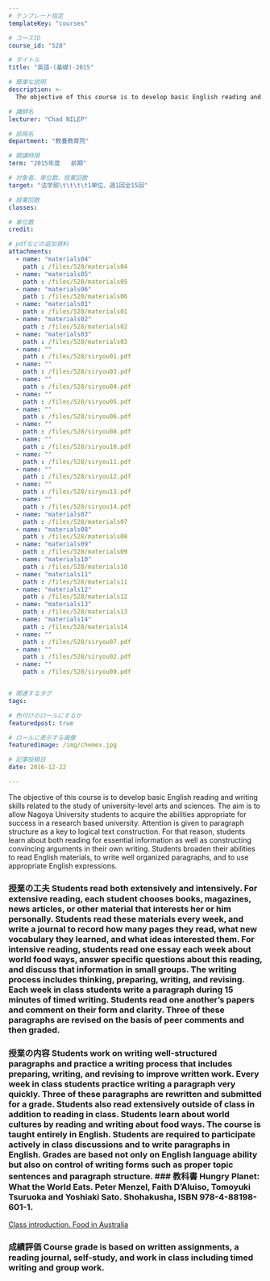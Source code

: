 ```yaml
---
# テンプレート指定
templateKey: "courses"

# コースID
course_id: "528"

# タイトル
title: "英語-(基礎)-2015"

# 簡単な説明
description: >-
  The objective of this course is to develop basic English reading and writing skills related to the s...

# 講師名
lecturer: "Chad NILEP"

# 部局名
department: "教養教育院"

# 開講時限
term: "2015年度	前期"

# 対象者、単位数、授業回数
target: "法学部\t\t\t\t1単位、週1回全15回"

# 授業回数
classes: 

# 単位数
credit: 

# pdfなどの追加資料
attachments: 
  - name: "materials04" 
    path : /files/528/materials04
  - name: "materials05" 
    path : /files/528/materials05
  - name: "materials06" 
    path : /files/528/materials06
  - name: "materials01" 
    path : /files/528/materials01
  - name: "materials02" 
    path : /files/528/materials02
  - name: "materials03" 
    path : /files/528/materials03
  - name: "" 
    path : /files/528/siryou01.pdf
  - name: "" 
    path : /files/528/siryou03.pdf
  - name: "" 
    path : /files/528/siryou04.pdf
  - name: "" 
    path : /files/528/siryou05.pdf
  - name: "" 
    path : /files/528/siryou06.pdf
  - name: "" 
    path : /files/528/siryou08.pdf
  - name: "" 
    path : /files/528/siryou10.pdf
  - name: "" 
    path : /files/528/siryou11.pdf
  - name: "" 
    path : /files/528/siryou12.pdf
  - name: "" 
    path : /files/528/siryou13.pdf
  - name: "" 
    path : /files/528/siryou14.pdf
  - name: "materials07" 
    path : /files/528/materials07
  - name: "materials08" 
    path : /files/528/materials08
  - name: "materials09" 
    path : /files/528/materials09
  - name: "materials10" 
    path : /files/528/materials10
  - name: "materials11" 
    path : /files/528/materials11
  - name: "materials12" 
    path : /files/528/materials12
  - name: "materials13" 
    path : /files/528/materials13
  - name: "materials14" 
    path : /files/528/materials14
  - name: "" 
    path : /files/528/siryou07.pdf
  - name: "" 
    path : /files/528/siryou02.pdf
  - name: "" 
    path : /files/528/siryou09.pdf


# 関連するタグ
tags:

# 色付けのロールにするか
featuredpost: true

# ロールに表示する画像
featuredimage: /img/chemex.jpg

# 記事投稿日
date: 2016-12-22

---
```

The objective of this course is to develop basic English reading and writing skills related to the study of university-level arts and sciences. The aim is to allow Nagoya University students to acquire the abilities appropriate for success in a research based university. Attention is given to paragraph structure as a key to logical text construction. For that reason, students learn about both reading for essential information as well as constructing convincing arguments in their own writing. Students broaden their abilities to read English materials, to write well organized paragraphs, and to use appropriate English expressions.
 ### 授業の工夫 Students read both extensively and intensively. For extensive reading, each student chooses books, magazines, news articles, or other material that interests her or him personally. Students read these materials every week, and write a journal to record how many pages they read, what new vocabulary they learned, and what ideas interested them. For intensive reading, students read one essay each week about world food ways, answer specific questions about this reading, and discuss that information in small groups. The writing process includes thinking, preparing, writing, and revising. Each week in class students write a paragraph during 15 minutes of timed writing. Students read one another&rsquo;s papers and comment on their form and clarity. Three of these paragraphs are revised on the basis of peer comments and then graded.

 ### 授業の内容 Students work on writing well-structured paragraphs and practice a writing process that includes preparing, writing, and revising to improve written work. Every week in class students practice writing a paragraph very quickly. Three of these paragraphs are rewritten and submitted for a grade. Students also read extensively outside of class in addition to reading in class. Students learn about world cultures by reading and writing about food ways. The course is taught entirely in English. Students are required to participate actively in class discussions and to write paragraphs in English. Grades are based not only on English language ability but also on control of writing forms such as proper topic sentences and paragraph structure. ### 教科書 Hungry Planet: What the World Eats. Peter Menzel, Faith D&rsquo;Aluiso, Tomoyuki Tsuruoka and Yoshiaki Sato. Shohakusha, ISBN 978-4-88198-601-1.


[Class introduction. Food in Australia](/files/528/siryou01.pdf) 

 ### 成績評価 Course grade is based on written assignments, a reading journal, self-study, and work in class including timed writing and group work.
